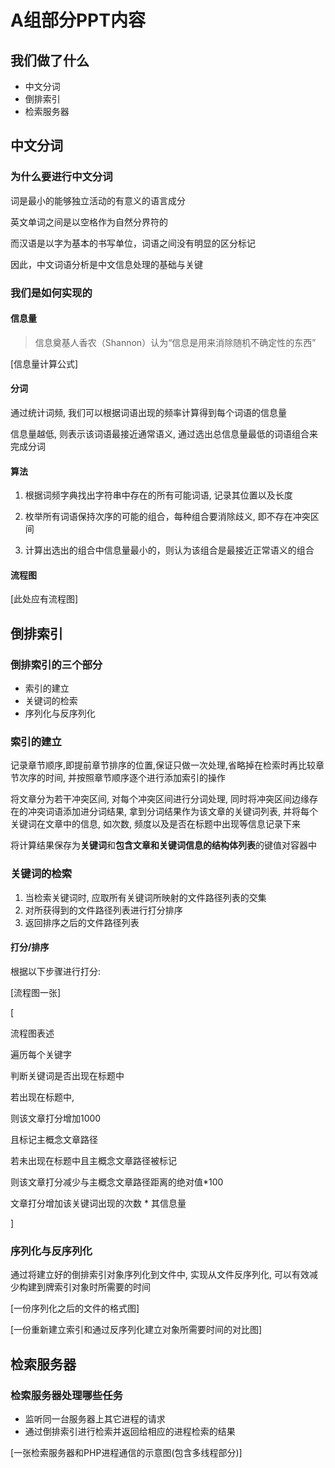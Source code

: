 # A组部分PPT内容

## 我们做了什么

* 中文分词
* 倒排索引
* 检索服务器

## 中文分词

### 为什么要进行中文分词

词是最小的能够独立活动的有意义的语言成分

英文单词之间是以空格作为自然分界符的

而汉语是以字为基本的书写单位，词语之间没有明显的区分标记

因此，中文词语分析是中文信息处理的基础与关键

### 我们是如何实现的

#### 信息量

> 信息奠基人香农（Shannon）认为“信息是用来消除随机不确定性的东西”

\[信息量计算公式\]

#### 分词

通过统计词频, 我们可以根据词语出现的频率计算得到每个词语的信息量

信息量越低, 则表示该词语最接近通常语义, 通过选出总信息量最低的词语组合来完成分词

#### 算法

1. 根据词频字典找出字符串中存在的所有可能词语, 记录其位置以及长度

1. 枚举所有词语保持次序的可能的组合，每种组合要消除歧义, 即不存在冲突区间

1. 计算出选出的组合中信息量最小的，则认为该组合是最接近正常语义的组合

#### 流程图

\[此处应有流程图\]

## 倒排索引

### 倒排索引的三个部分

* 索引的建立
* 关键词的检索
* 序列化与反序列化

### 索引的建立

记录章节顺序,即提前章节排序的位置,保证只做一次处理,省略掉在检索时再比较章节次序的时间, 并按照章节顺序逐个进行添加索引的操作

将文章分为若干冲突区间, 对每个冲突区间进行分词处理, 同时将冲突区间边缘存在的冲突词语添加进分词结果, 拿到分词结果作为该文章的关键词列表, 并将每个关键词在文章中的信息, 如次数, 频度以及是否在标题中出现等信息记录下来

将计算结果保存为**关键词**和**包含文章和关键词信息的结构体列表**的键值对容器中

### 关键词的检索

1. 当检索关键词时, 应取所有关键词所映射的文件路径列表的交集
1. 对所获得到的文件路径列表进行打分排序
1. 返回排序之后的文件路径列表

#### 打分/排序

根据以下步骤进行打分:

\[流程图一张\]

\[

流程图表述

遍历每个关键字

判断关键词是否出现在标题中

若出现在标题中,

则该文章打分增加1000

且标记主概念文章路径

若未出现在标题中且主概念文章路径被标记

则该文章打分减少与主概念文章路径距离的绝对值\*100

文章打分增加该关键词出现的次数 \* 其信息量

\]

### 序列化与反序列化

通过将建立好的倒排索引对象序列化到文件中, 实现从文件反序列化, 可以有效减少构建到牌索引对象时所需要的时间

\[一份序列化之后的文件的格式图\]

\[一份重新建立索引和通过反序列化建立对象所需要时间的对比图\]

## 检索服务器

### 检索服务器处理哪些任务

* 监听同一台服务器上其它进程的请求
* 通过倒排索引进行检索并返回给相应的进程检索的结果

\[一张检索服务器和PHP进程通信的示意图(包含多线程部分)\]
